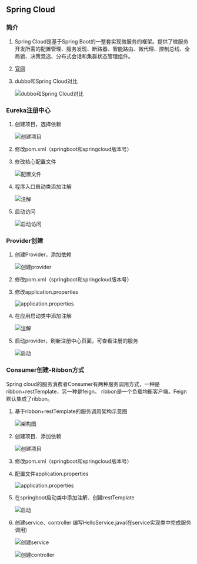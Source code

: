 ## Spring Cloud
### 简介
1. Spring Cloud是基于Spring Boot的一整套实现微服务的框架。提供了微服务开发所需的配置管理、服务发现、断路器、智能路由、微代理、控制总线、全局锁、决策竞选、分布式会话和集群状态管理组件。
2. [官网](https://projects.spring.io/spring-cloud/)
3. dubbo和Spring Cloud对比

    ![dubbo和Spring Cloud对比](images/dubbo-springcloud.png)

### Eureka注册中心
1. 创建项目，选择依赖

    ![创建项目](images/eureka-01.png)
2. 修改pom.xml（springboot和springcloud版本号）
3. 修改核心配置文件

    ![配置文件](images/eureka-02.png)
4. 程序入口启动类添加注解

    ![注解](images/eureka-03.png)
5. 启动访问

    ![启动访问](images/eureka-04.png)

### Provider创建
1. 创建Provider，添加依赖

    ![创建provider](images/provider-01.png)
2. 修改pom.xml（springboot和springcloud版本号）
3. 修改application.properties

    ![application.properties](images/provider-02.png)
4. 在应用启动类中添加注解

    ![注解](images/provider-03.png)
5. 启动provider，刷新注册中心页面，可查看注册的服务

    ![启动](images/provider-04.png)

### Consumer创建-Ribbon方式
Spring cloud的服务消费者Consumer有两种服务调用方式，一种是ribbon+restTemplate，另一种是feign。
ribbon是一个负载均衡客户端。Feign默认集成了ribbon。

1. 基于ribbon+restTemplate的服务调用架构示意图

    ![架构图](images/consumer-ribbon-01.png)
2. 创建项目、添加依赖

    ![创建项目](images/consumer-ribbon-02.png)
3. 修改pom.xml（springboot和springcloud版本号）
4. 配置文件application.properties

    ![application.properties](images/consumer-ribbon-03.png)
5. 在springboot启动类中添加注解、创建restTemplate

    ![启动](images/consumer-ribbon-04.png)
6. 创建service、controller
    编写HelloService.java(在service实现类中完成服务调用)

    ![创建service](images/consumer-ribbon-05.png)

    ![创建controller](images/consumer-ribbon-06.png)
